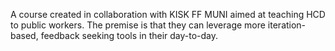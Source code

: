 A course created in collaboration with KISK FF MUNI aimed at teaching HCD to public workers. The premise is that they can leverage more iteration-based, feedback seeking tools in their day-to-day.